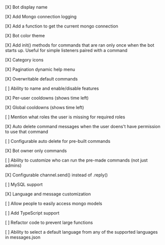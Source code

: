 [X] Bot display name

[X] Add Mongo connection logging

[X] Add a function to get the current mongo connection

[X] Bot color theme

[X] Add init() methods for commands that are ran only once when the bot starts up. Useful for simple listeners paired with a command

[X] Category icons

[X] Pagination dynamic help menu

[X] Overwritable default commands

[ ] Ability to name and enable/disable features

[X] Per-user cooldowns (shows time left)

[X] Global cooldowns (shows time left)

[ ] Mention what roles the user is missing for required roles

[X] Auto delete command messages when the user doens't have permission to use that command

[ ] Configurable auto delete for pre-built commands

[X] Bot owner only commands

[ ] Ability to customize who can run the pre-made commands (not just admins)

[X] Configurable channel.send() instead of .reply()

[ ] MySQL support

[X] Language and message customization

[ ] Allow people to easily access mongo models

[ ] Add TypeScript support

[ ] Refactor code to prevent large functions

[ ] Ability to select a default language from any of the supported languages in messages.json
